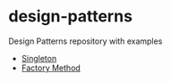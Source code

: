 # design-patterns
Design Patterns repository with examples
 - [Singleton](Singleton)
 - [Factory Method](FactoryMethod)